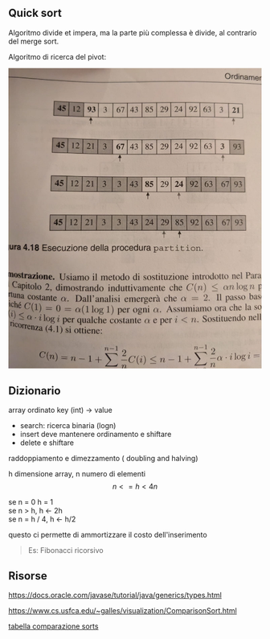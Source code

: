 ## Quick sort

Algoritmo divide et impera, ma la parte più complessa è divide, al contrario del merge sort.

Algoritmo di ricerca del pivot:

![Algoritmo di ricerca del pivot](images/quick.jpg)
 
## Dizionario
array ordinato key (int) -> value
- search: ricerca binaria  (logn)
- insert deve mantenere ordinamento e shiftare
- delete e shiftare

raddoppiamento e dimezzamento ( doubling and halving)

h dimensione array, n numero di elementi
$$ n <= h < 4n$$  

se n = 0 h = 1  
se n > h, h <- 2h  
se n = h / 4, h <- h/2  

questo ci permette di ammortizzare il costo dell'inserimento

> Es: Fibonacci ricorsivo 

## Risorse

https://docs.oracle.com/javase/tutorial/java/generics/types.html

https://www.cs.usfca.edu/~galles/visualization/ComparisonSort.html

[tabella comparazione sorts](https://en.wikipedia.org/wiki/Sorting_algorithm)